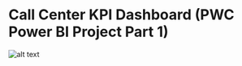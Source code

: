 # Call Center KPI Dashboard (PWC Power BI Project Part 1)
![alt text](https://github.com/[JamesCWeber]/[Call-Center-KPI-Dashboard-PWC-Power_BI-Project-Part-1-]//Call_Center.jpg?raw=true)
